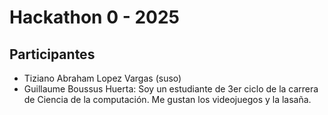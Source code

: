 # Hackathon 0 - 2025

## Participantes

- Tiziano Abraham Lopez Vargas (suso)
- Guillaume Boussus Huerta: Soy un estudiante de 3er ciclo de la carrera de Ciencia de la computación. Me gustan los videojuegos y la lasaña.